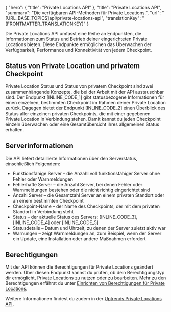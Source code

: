 {
  "hero": {
    "title": "Private Locations API"
  },
  "title": "Private Locations API",
  "summary": "Die verfügbaren API-Methoden für Private Locations.",
  "url": "[URL_BASE_TOPICS]api/private-locations-api",
  "translationKey": "[FRONTMATTER_TRANSLATIONKEY]"
}

Die Private Locations API umfasst eine Reihe an Endpunkten, die Informationen zum Status und Betrieb deiner eingerichteten Private Locations bieten. Diese Endpunkte ermöglichen das Überwachen der Verfügbarkeit, Performance und Konnektivität von jedem Checkpoint.

## Status von Private Location und privatem Checkpoint

Private Location Status und Status von privatem Checkpoint sind zwei zusammenhängende Konzepte, die bei der Arbeit mit der API austauschbar sind. Der Endpunkt [INLINE_CODE_1] gibt statusbezogene Informationen für einen einzelnen, bestimmten Checkpoint im Rahmen deiner Private Location zurück. Dagegen bietet der Endpunkt [INLINE_CODE_2] einen Überblick des Status aller einzelnen privaten Checkpoints, die mit einer gegebenen Private Location in Verbindung stehen. Damit kannst du jeden Checkpoint einzeln überwachen oder eine Gesamtübersicht ihres allgemeinen Status erhalten.

## Serverinformationen

Die API liefert detaillierte Informationen über den Serverstatus, einschließlich Folgendem:

- Funktionsfähige Server – die Anzahl voll funktionsfähiger Server ohne Fehler oder Warnmeldungen
- Fehlerhafte Server – die Anzahl Server, bei denen Fehler oder Warnmeldungen bestehen oder die nicht richtig eingerichtet sind
- Anzahl Server – die Gesamtzahl Server an einem privaten Standort oder an einem bestimmten Checkpoint
- Checkpoint-Name – der Name des Checkpoints, der mit dem privaten Standort in Verbindung steht
- Status – der aktuelle Status des Servers: [INLINE_CODE_3], [INLINE_CODE_4] oder [INLINE_CODE_5]
- Statusdetails – Datum und Uhrzeit, zu denen der Server zuletzt aktiv war
- Warnungen – zeigt Warnmeldungen an, zum Beispiel, wenn der Server ein Update, eine Installation oder andere Maßnahmen erfordert

## Berechtigungen

Mit der API können die Berechtigungen für Private Locations geändert werden. Über diesen Endpunkt kannst du prüfen, ob dein Berechtigungstyp dir ermöglicht, Private Locations zu nutzen oder zu bearbeiten. Mehr zu den Berechtigungen erfährst du unter [Einrichten von Berechtigungen für Private Locations]([LINK_URL_1]).

Weitere Informationen findest du zudem in der [Uptrends Private Locations API]([LINK_URL_2]).